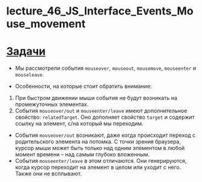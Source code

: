 # lecture_46_JS_Interface_Events_Mouse_movement  

#  [Задачи ](https://github.com/schoolteacherMP/lecture_46_JS_Interface_Events_Mouse_movement/blob/main/tasks.md)   

-  Мы рассмотрели события `mouseover`, `mouseout`, `mousemove`, `mouseenter` и `mouseleave`.  

-  Особенности, на которые стоит обратить внимание:  

1.  При быстром движении мыши события не будут возникать на промежуточных элементах.  
2. События `mouseover/out` и `mouseenter/leave` имеют дополнительное свойство: `relatedTarget`. Оно дополняет свойство `target` и содержит ссылку на элемент, с/на который мы переходим.  
-  События `mouseover/out` возникают, даже когда происходит переход с родительского элемента на потомка. С точки зрения браузера, курсор мыши может быть только над одним элементом в любой момент времени – над самым глубоко вложенным.  
-  События `mouseenter/leave` в этом отличаются. Они генерируются, когда курсор переходит на элемент в целом или уходит с него. Также они не всплывают.  

